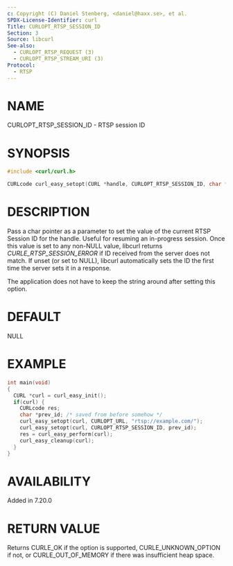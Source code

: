 ```yaml
---
c: Copyright (C) Daniel Stenberg, <daniel@haxx.se>, et al.
SPDX-License-Identifier: curl
Title: CURLOPT_RTSP_SESSION_ID
Section: 3
Source: libcurl
See-also:
  - CURLOPT_RTSP_REQUEST (3)
  - CURLOPT_RTSP_STREAM_URI (3)
Protocol:
  - RTSP
---
```


# NAME

CURLOPT_RTSP_SESSION_ID - RTSP session ID

# SYNOPSIS

~~~c
#include <curl/curl.h>

CURLcode curl_easy_setopt(CURL *handle, CURLOPT_RTSP_SESSION_ID, char *id);
~~~

# DESCRIPTION

Pass a char pointer as a parameter to set the value of the current RTSP
Session ID for the handle. Useful for resuming an in-progress session. Once
this value is set to any non-NULL value, libcurl returns
*CURLE_RTSP_SESSION_ERROR* if ID received from the server does not match. If
unset (or set to NULL), libcurl automatically sets the ID the first time the
server sets it in a response.

The application does not have to keep the string around after setting this
option.

# DEFAULT

NULL

# EXAMPLE

~~~c
int main(void)
{
  CURL *curl = curl_easy_init();
  if(curl) {
    CURLcode res;
    char *prev_id; /* saved from before somehow */
    curl_easy_setopt(curl, CURLOPT_URL, "rtsp://example.com/");
    curl_easy_setopt(curl, CURLOPT_RTSP_SESSION_ID, prev_id);
    res = curl_easy_perform(curl);
    curl_easy_cleanup(curl);
  }
}
~~~

# AVAILABILITY

Added in 7.20.0

# RETURN VALUE

Returns CURLE_OK if the option is supported, CURLE_UNKNOWN_OPTION if not, or
CURLE_OUT_OF_MEMORY if there was insufficient heap space.
